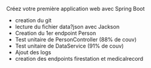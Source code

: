 Créez votre première application web avec Spring Boot

- creation du git
- lecture du fichier data?json avec Jackson
- Creation du 1er endpoint Person
- Test unitaire de PersonController (88% de couv)
- Test unitaire de DataService (91% de couv)
- Ajout des logs
- creation des endpoints firestation et medicalrecord
